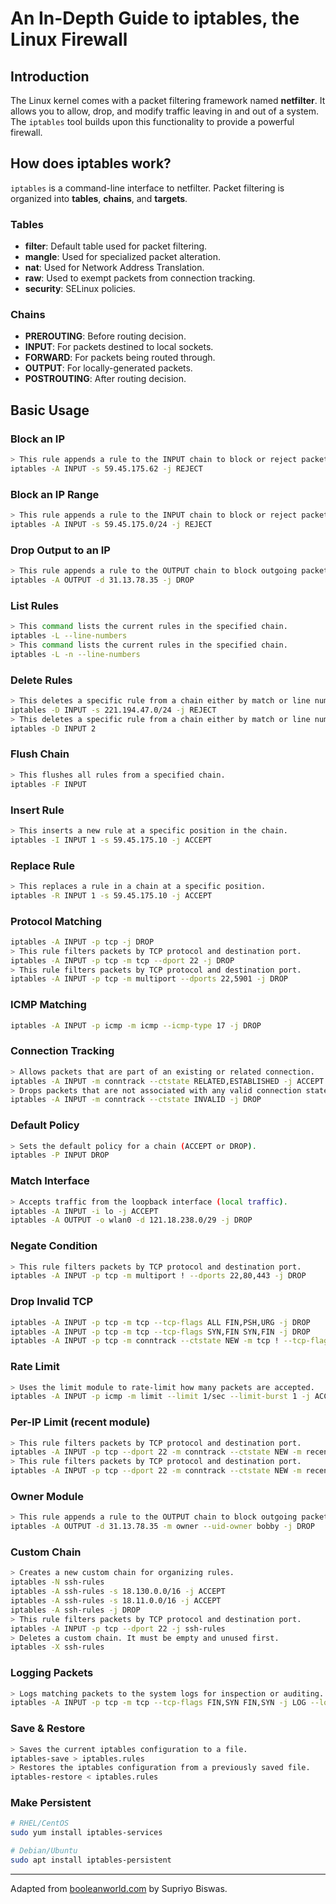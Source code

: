 
# An In-Depth Guide to iptables, the Linux Firewall

## Introduction

The Linux kernel comes with a packet filtering framework named **netfilter**. It allows you to allow, drop, and modify traffic leaving in and out of a system. The `iptables` tool builds upon this functionality to provide a powerful firewall.

## How does iptables work?

`iptables` is a command-line interface to netfilter. Packet filtering is organized into **tables**, **chains**, and **targets**.

### Tables

- **filter**: Default table used for packet filtering.
- **mangle**: Used for specialized packet alteration.
- **nat**: Used for Network Address Translation.
- **raw**: Used to exempt packets from connection tracking.
- **security**: SELinux policies.

### Chains

- **PREROUTING**: Before routing decision.
- **INPUT**: For packets destined to local sockets.
- **FORWARD**: For packets being routed through.
- **OUTPUT**: For locally-generated packets.
- **POSTROUTING**: After routing decision.

## Basic Usage

### Block an IP
```bash
> This rule appends a rule to the INPUT chain to block or reject packets from a specific source IP.
iptables -A INPUT -s 59.45.175.62 -j REJECT
```

### Block an IP Range
```bash
> This rule appends a rule to the INPUT chain to block or reject packets from a specific source IP.
iptables -A INPUT -s 59.45.175.0/24 -j REJECT
```

### Drop Output to an IP
```bash
> This rule appends a rule to the OUTPUT chain to block outgoing packets to a specific destination IP.
iptables -A OUTPUT -d 31.13.78.35 -j DROP
```

### List Rules
```bash
> This command lists the current rules in the specified chain.
iptables -L --line-numbers
> This command lists the current rules in the specified chain.
iptables -L -n --line-numbers
```

### Delete Rules
```bash
> This deletes a specific rule from a chain either by match or line number.
iptables -D INPUT -s 221.194.47.0/24 -j REJECT
> This deletes a specific rule from a chain either by match or line number.
iptables -D INPUT 2
```

### Flush Chain
```bash
> This flushes all rules from a specified chain.
iptables -F INPUT
```

### Insert Rule
```bash
> This inserts a new rule at a specific position in the chain.
iptables -I INPUT 1 -s 59.45.175.10 -j ACCEPT
```

### Replace Rule
```bash
> This replaces a rule in a chain at a specific position.
iptables -R INPUT 1 -s 59.45.175.10 -j ACCEPT
```

### Protocol Matching
```bash
iptables -A INPUT -p tcp -j DROP
> This rule filters packets by TCP protocol and destination port.
iptables -A INPUT -p tcp -m tcp --dport 22 -j DROP
> This rule filters packets by TCP protocol and destination port.
iptables -A INPUT -p tcp -m multiport --dports 22,5901 -j DROP
```

### ICMP Matching
```bash
iptables -A INPUT -p icmp -m icmp --icmp-type 17 -j DROP
```

### Connection Tracking
```bash
> Allows packets that are part of an existing or related connection.
iptables -A INPUT -m conntrack --ctstate RELATED,ESTABLISHED -j ACCEPT
> Drops packets that are not associated with any valid connection state.
iptables -A INPUT -m conntrack --ctstate INVALID -j DROP
```

### Default Policy
```bash
> Sets the default policy for a chain (ACCEPT or DROP).
iptables -P INPUT DROP
```

### Match Interface
```bash
> Accepts traffic from the loopback interface (local traffic).
iptables -A INPUT -i lo -j ACCEPT
iptables -A OUTPUT -o wlan0 -d 121.18.238.0/29 -j DROP
```

### Negate Condition
```bash
> This rule filters packets by TCP protocol and destination port.
iptables -A INPUT -p tcp -m multiport ! --dports 22,80,443 -j DROP
```

### Drop Invalid TCP
```bash
iptables -A INPUT -p tcp -m tcp --tcp-flags ALL FIN,PSH,URG -j DROP
iptables -A INPUT -p tcp -m tcp --tcp-flags SYN,FIN SYN,FIN -j DROP
iptables -A INPUT -p tcp -m conntrack --ctstate NEW -m tcp ! --tcp-flags FIN,SYN,RST,ACK SYN -j DROP
```

### Rate Limit
```bash
> Uses the limit module to rate-limit how many packets are accepted.
iptables -A INPUT -p icmp -m limit --limit 1/sec --limit-burst 1 -j ACCEPT
```

### Per-IP Limit (recent module)
```bash
> This rule filters packets by TCP protocol and destination port.
iptables -A INPUT -p tcp --dport 22 -m conntrack --ctstate NEW -m recent --set --name SSHLIMIT --rsource
> This rule filters packets by TCP protocol and destination port.
iptables -A INPUT -p tcp --dport 22 -m conntrack --ctstate NEW -m recent --update --seconds 180 --hitcount 5 --name SSHLIMIT --rsource -j DROP
```

### Owner Module
```bash
> This rule appends a rule to the OUTPUT chain to block outgoing packets to a specific destination IP.
iptables -A OUTPUT -d 31.13.78.35 -m owner --uid-owner bobby -j DROP
```

### Custom Chain
```bash
> Creates a new custom chain for organizing rules.
iptables -N ssh-rules
iptables -A ssh-rules -s 18.130.0.0/16 -j ACCEPT
iptables -A ssh-rules -s 18.11.0.0/16 -j ACCEPT
iptables -A ssh-rules -j DROP
> This rule filters packets by TCP protocol and destination port.
iptables -A INPUT -p tcp --dport 22 -j ssh-rules
> Deletes a custom chain. It must be empty and unused first.
iptables -X ssh-rules
```

### Logging Packets
```bash
> Logs matching packets to the system logs for inspection or auditing.
iptables -A INPUT -p tcp -m tcp --tcp-flags FIN,SYN FIN,SYN -j LOG --log-prefix="iptables: "
```

### Save & Restore
```bash
> Saves the current iptables configuration to a file.
iptables-save > iptables.rules
> Restores the iptables configuration from a previously saved file.
iptables-restore < iptables.rules
```

### Make Persistent
```bash
# RHEL/CentOS
sudo yum install iptables-services

# Debian/Ubuntu
sudo apt install iptables-persistent
```

---

Adapted from [booleanworld.com](https://booleanworld.com) by Supriyo Biswas.
